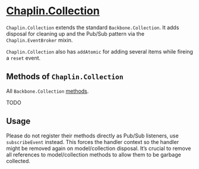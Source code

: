 # [Chaplin.Collection](src/chaplin/models/collection.coffee)

`Chaplin.Collection` extends the standard `Backbone.Collection`. It adds disposal for cleaning up and the Pub/Sub pattern via the `Chaplin.EventBroker` mixin.

`Chaplin.Collection` also has `addAtomic` for adding several items while fireing a `reset` event.

## Methods of `Chaplin.Collection`
All `Backbone.Collection` [methods](http://backbonejs.org/#Collection).

TODO

## Usage
Please do not register their methods directly as Pub/Sub listeners, use `subscribeEvent` instead. This forces the handler context so the handler might be removed again on model/collection disposal. It’s crucial to remove all references to model/collection methods to allow them to be garbage collected.
